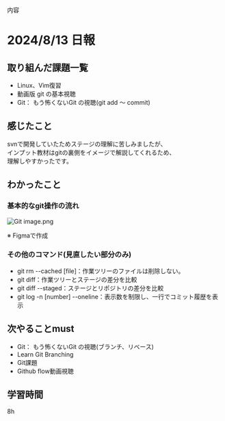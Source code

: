 内容
# 2024/8/13 日報
## 取り組んだ課題一覧
+ Linux、Vim復習
+ 動画版 git の基本視聴
+ Git： もう怖くないGit の視聴(git add 〜 commit)

## 感じたこと
svnで開発していたためステージの理解に苦しみましたが、  
インプット教材はgitの裏側をイメージで解説してくれるため、  
理解しやすかったです。

## わかったこと
### 基本的なgit操作の流れ

![Git image.png](https://static.kirara-code.net/images/Git%20image_b4f84c5c-e2ff-4fa5-8426-8466f9973277.png)

※ Figmaで作成

### その他のコマンド(見直したい部分のみ)
+ git rm --cached [file]：作業ツリーのファイルは削除しない。
+ git diff：作業ツリーとステージの差分を比較
+ git diff --staged：ステージとリポジトリの差分を比較
+ git log -n [number] --oneline：表示数を制限し、一行でコミット履歴を表示 

## 次やることmust
+ Git： もう怖くないGit の視聴(ブランチ、リベース)
+ Learn Git Branching
+ Git課題
+ Github flow動画視聴

## 学習時間
8h